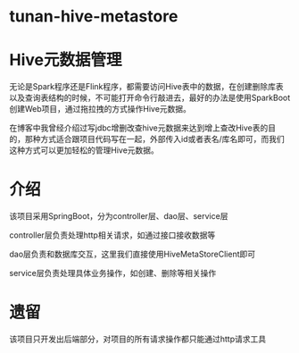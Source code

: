 # tunan-hive-metastore

# Hive元数据管理
无论是Spark程序还是Flink程序，都需要访问Hive表中的数据，在创建删除库表以及查询表结构的时候，不可能打开命令行敲进去，最好的办法是使用SparkBoot创建Web项目，通过拖拉拽的方式操作Hive元数据。

在博客中我曾经介绍过写jdbc增删改查hive元数据来达到增上查改Hive表的目的，那种方式适合跟项目代码写在一起，外部传入id或者表名/库名即可，而我们这种方式可以更加轻松的管理Hive元数据。

# 介绍
该项目采用SpringBoot，分为controller层、dao层、service层

controller层负责处理http相关请求，如通过接口接收数据等

dao层负责和数据库交互，这里我们直接使用HiveMetaStoreClient即可

service层负责处理具体业务操作，如创建、删除等相关操作

# 遗留
该项目只开发出后端部分，对项目的所有请求操作都只能通过http请求工具
